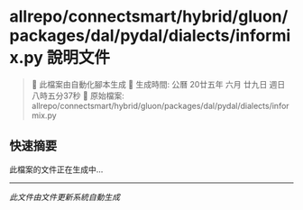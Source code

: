 # allrepo/connectsmart/hybrid/gluon/packages/dal/pydal/dialects/informix.py 說明文件

> 🚧 此檔案由自動化腳本生成
> 📅 生成時間: 公曆 20廿五年 六月 廿九日 週日 八時五分37秒
> 📂 原始檔案: allrepo/connectsmart/hybrid/gluon/packages/dal/pydal/dialects/informix.py

## 快速摘要
此檔案的文件正在生成中...

<!-- 實際使用時，這裡會是 Claude Code 生成的完整文件內容 -->

---
*此文件由文件更新系統自動生成*
